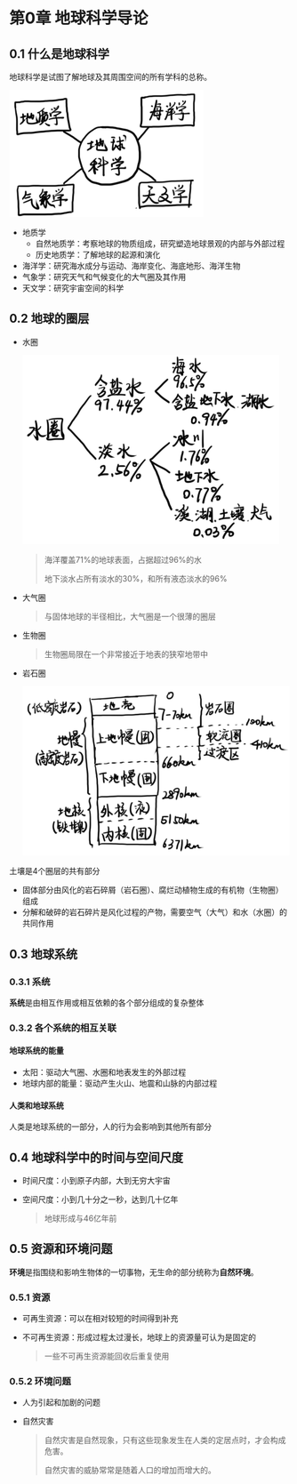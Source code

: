 # 第0章 地球科学导论

## 0.1 什么是地球科学

地球科学是试图了解地球及其周围空间的所有学科的总称。

![image-20201115011523834](img/p001.png)

* 地质学
  * 自然地质学：考察地球的物质组成，研究塑造地球景观的内部与外部过程
  * 历史地质学：了解地球的起源和演化
* 海洋学：研究海水成分与运动、海岸变化、海底地形、海洋生物
* 气象学：研究天气和气候变化的大气圈及其作用
* 天文学：研究宇宙空间的科学

## 0.2 地球的圈层

* 水圈

  ![image-20201115012236524](img/p002.png)

  > 海洋覆盖71%的地球表面，占据超过96%的水
  >
  > 地下淡水占所有淡水的30%，和所有液态淡水的96%

* 大气圈

  > 与固体地球的半径相比，大气圈是一个很薄的圈层

* 生物圈

  > 生物圈局限在一个非常接近于地表的狭窄地带中

* 岩石圈

  ![image-20201115014235494](img/p003.png)

土壤是4个圈层的共有部分

* 固体部分由风化的岩石碎屑（岩石圈）、腐烂动植物生成的有机物（生物圈）组成
* 分解和破碎的岩石碎片是风化过程的产物，需要空气（大气）和水（水圈）的共同作用

## 0.3 地球系统

### 0.3.1 系统

**系统**是由相互作用或相互依赖的各个部分组成的复杂整体

### 0.3.2 各个系统的相互关联

#### 地球系统的能量

* 太阳：驱动大气圈、水圈和地表发生的外部过程
* 地球内部的能量：驱动产生火山、地震和山脉的内部过程

#### 人类和地球系统

人类是地球系统的一部分，人的行为会影响到其他所有部分

## 0.4 地球科学中的时间与空间尺度

* 时间尺度：小到原子内部，大到无穷大宇宙

* 空间尺度：小到几十分之一秒，达到几十亿年

  > 地球形成与46亿年前

## 0.5 资源和环境问题

**环境**是指围绕和影响生物体的一切事物，无生命的部分统称为**自然环境**。

### 0.5.1 资源

* 可再生资源：可以在相对较短的时间得到补充

* 不可再生资源：形成过程太过漫长，地球上的资源量可认为是固定的

  > 一些不可再生资源能回收后重复使用

### 0.5.2 环境问题

* 人为引起和加剧的问题

* 自然灾害

  > 自然灾害是自然现象，只有这些现象发生在人类的定居点时，才会构成危害。
  >
  > 自然灾害的威胁常常是随着人口的增加而增大的。